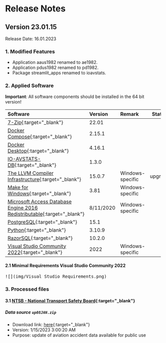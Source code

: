# Release Notes

## Version 23.01.15

Release Date: 16.01.2023

### 1. Modified Features

- Application aaus1982 renamed to ae1982.
- Application pdus1982 renamed to pd1982.
- Package streamlit_apps renamed to ioavstats.

### 2. Applied Software

**Important**: All software components should be installed in the 64 bit version!

| Software                                                                                                                                  | Version   | Remark           | Status  |
|:------------------------------------------------------------------------------------------------------------------------------------------|:----------|:-----------------|---------|
| [7-Zip](https://www.7-zip.org){:target="_blank"}                                                                                          | 22.01     |                  |         |
| [Docker Compose](https://docs.docker.com/compose/release-notes/){:target="_blank"}                                                        | 2.15.1    |                  |         |
| [Docker Desktop](https://www.docker.com/products/docker-desktop/){:target="_blank"}                                                       | 4.16.1    |                  |         |
| [IO-AVSTATS-DB](https://github.com/io-aero/io-avstats-db){:target="_blank"}                                                               | 1.3.0     |                  |         |
| [The LLVM Compiler Infrastructure](https://llvm.org){:target="_blank"}                                                                    | 15.0.7    | Windows-specific | upgrade |
| [Make for Windows](http://gnuwin32.sourceforge.net/packages/make.htm){:target="_blank"}                                                   | 3.81      | Windows-specific |         |
| [Microsoft Access Database Engine 2016 Redistributable](https://www.microsoft.com/en-us/download/details.aspx?id=54920){:target="_blank"} | 8/11/2020 | Windows-specific |         |
| [PostgreSQL](https://www.postgresql.org){:target="_blank"}                                                                                | 15.1      |                  |         |
| [Python](https://www.python.org){:target="_blank"}                                                                                        | 3.10.9    |                  |         |
| [RazorSQL](https://razorsql.com/download_win.html){:target="_blank"}                                                                      | 10.2.0    |                  |         |
| [Visual Studio Community 2022](https://visualstudio.microsoft.com/vs){:target="_blank"}                                                   | 2022      | Windows-specific |         |  

#### 2.1 Minimal Requirements Visual Studio Community 2022

<kbd>![](img/Visual Studio Requirements.png)</kbd>

### 3. Processed files

#### 3.1 [NTSB - National Transport Safety Board](https://www.ntsb.gov/Pages/home.aspx){:target="_blank"}

##### Data source `up08JAN.zip`

- Download link: [here](https://data.ntsb.gov/avdata/FileDirectory/DownloadFile?fileID=C%3A%5Cavdata%5Cup15JAN.zip){:target="_blank"}
- Version: 	1/15/2023 3:00:20 AM
- Purpose: update of aviation accident data available for public use
